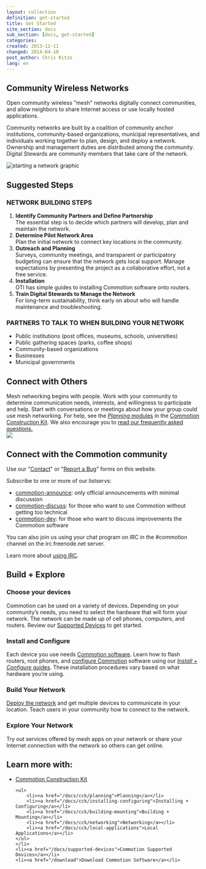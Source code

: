 ```yaml
---
layout: collection
definition: get-started
title: Get Started
site_section: docs
sub_section: [docs, get-started]
categories: 
created: 2013-12-11
changed: 2014-04-10
post_author: Chris Ritzo
lang: en
---
```

<h2 id="intro">Community Wireless Networks</h2>

Open community wireless "mesh" networks digitally connect communities, and allow neighbors to share Internet access or use locally hosted applications. 

Community networks are built by a coalition of community anchor institutions, community-based organizations, municipal representatives, and individuals working together to plan, design, and deploy a network.  Ownership and management duties are distributed among the community. Digital Stewards are community members that take care of the network.

<img class="threefourths-width" src="/files/get-started-starting-network.png" alt="starting a network graphic" />

<h2 id="suggestions">Suggested Steps</h2>
<h3>NETWORK BUILDING STEPS</h3>
<ol>
  <li><strong>Identify Community Partners and Define Partnership</strong><br />
  The essential step is to decide which partners will develop, plan and maintain the network.</li>
  <li><strong>Determine Pilot Network Area</strong><br />
  Plan the initial network to connect key locations in the community.</li>
  <li><strong>Outreach and Planning</strong><br />
  Surveys, community meetings, and transparent or participatory budgeting can ensure that the network gets local support.  Manage expectations by presenting the project as a collaborative effort, not a free service.</li>
  <li><strong>Installation</strong><br />
  OTI has simple guides to installing Commotion software onto routers.</li>
  <li><strong>Train Digital Stewards to Manage the Network</strong><br />
  For long-term sustainability, think early on about who will handle maintenance and troubleshooting.</li>
</ol>

<h3>PARTNERS TO TALK TO WHEN BUILDING YOUR NETWORK</h3>
<ul>
  <li>Public institutions (post offices, museums, schools, universities)</li>
  <li>Public gathering spaces (parks, coffee shops)</li>
  <li>Community-based organizations</li>
  <li>Businesses</li>
  <li>Municipal governments</li>
</ul>

<h2 id="connect">Connect with Others</h2>

<p>Mesh networking begins with people. Work with your community to determine communication needs, interests, and willingness to participate and help. Start with conversations or meetings about how your group could use mesh networking. For help, see the <a href="/docs/cck/planning"><em>Planning</em> modules</a> in the <a href="/docs/cck">Commotion Construction Kit</a>. We also encourage you to <a href="/about/faq">read our frequently asked questions.</a><br />
<img src="/files/styles/large/public/title_image.png?itok=uhJC0pqH" /></p>

<h2>Connect with the Commotion community</h2>

<p>Use our "<a href="/contact">Contact</a>" or "<a href="/report">Report a Bug</a>" forms on this website.</p>

<p>Subscribe to one or more of our listservs:</p>

<ul>
	<li><a href="https://lists.chambana.net/mailman/listinfo/commotion-announce">commotion-announce</a>: only official announcements with minimal discussion</li>
	<li><a href="https://lists.chambana.net/mailman/listinfo/commotion-discuss">commotion-discuss</a>: for those who want to use Commotion without getting too technical</li>
	<li><a href="https://lists.chambana.net/mailman/listinfo/commotion-dev">commotion-dev</a>: for those who want to discuss improvements the Commotion software</li>
</ul>

<p>You can also join us using your chat program on IRC in the #commotion channel on the irc.freenode.net server.</p>

<p>Learn more about <a href="http://freenode.net/using_the_network.shtml" target="_blank">using IRC</a>.</p>

<h2 id="build-explore">Build + Explore</h2>
<h3>Choose your devices</h3>

<p>Commotion can be used on a variety of devices. Depending on your community’s needs, you need to select the hardware that will form your network. The network can be made up of cell phones, computers, and routers. Review our <a href="/docs/supported-devices">Supported Devices</a> to get started.</p>

<h3>Install and Configure</h3>

<p>Each device you use needs <a href="/download">Commotion software</a>. Learn how to flash routers, root phones, and <a href="/docs/cck/installing-configuring/configure-commotion">configure Commotion</a> software using our <a href="/docs/cck/installing-configuring"><em>Install + Configure</em> guides</a>. These installation procedures vary based on what hardware you’re using.</p>

<h3>Build Your Network</h3>

<p><a href="/docs/cck/building-mounting">Deploy the network</a> and get multiple devices to communicate in your location. Teach users in your community how to connect to the network.</p>

<h3>Explore Your Network</h3>

<p>Try out services offered by mesh apps on your network or share your Internet connection with the network so others can get online.</p>

<h2 id="learn-more">Learn more with:</h2>

<ul>
	<li><a href="/docs/cck">Commotion Construction Kit</a>

	<ul>
		<li><a href="/docs/cck/planning">Planning</a></li>
		<li><a href="/docs/cck/installing-configuring">Installing + Configuring</a></li>
		<li><a href="/docs/cck/building-mounting">Building + Mounting</a></li>
		<li><a href="/docs/cck/networking">Networking</a></li>
		<li><a href="/docs/cck/local-applications">Local Applications</a></li>
	</ul>
	</li>
	<li><a href="/docs/supported-devices">Commotion Supported Devices</a></li>
	<li><a href="/download">Download Commotion Software</a></li>
</ul>
 
